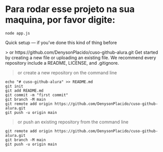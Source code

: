 # Para rodar esse projeto na sua maquina, por favor digite:

```
node app.js
```




<p>Quick setup — if you’ve done this kind of thing before</p> 
> or	
 https://github.com/DenysonPlacido/cuso-github-alura.git 
 Get started by creating a new file or uploading an existing file. We recommend every repository include a README, LICENSE, and .gitignore.

> or create a new repository on the command line
```
echo "# cuso-github-alura" >> README.md
git init
git add README.md
git commit -m "first commit"
git branch -M main
git remote add origin https://github.com/DenysonPlacido/cuso-github-alura.git
git push -u origin main
```
> or push an existing repository from the command line
```
git remote add origin https://github.com/DenysonPlacido/cuso-github-alura.git
git branch -M main
git push -u origin main
```
